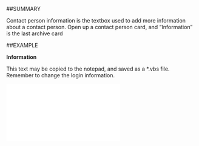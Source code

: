 

##SUMMARY

Contact person information is the textbox used to add more information about a contact person. Open up a contact person card, and “Information” is the last archive card


##EXAMPLE

**Information**

This text may be copied to the notepad, and saved as a *.vbs file. Remember to change the login information.

![](../../Examples/vbs/SOPerson.Information.vbs.txt)






